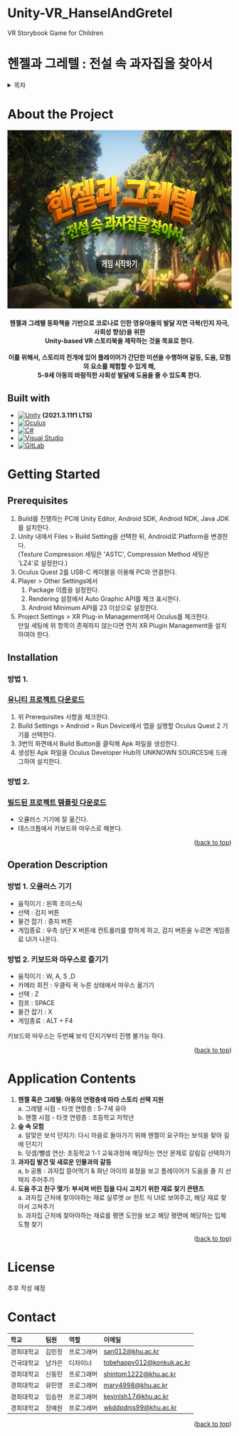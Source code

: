 # Unity-VR_HanselAndGretel
VR Storybook Game for Children

<a name="readme-top"></a>
# 헨젤과 그레텔 : 전설 속 과자집을 찾아서

<!-- TABLE OF CONTENTS -->
<details>
  <summary>목차</summary>
  <ol>
    <li>
      <a href="#about-the-project">About the Project</a>
      <ul>
        <li><a href="#built-with">Built with</a></li>
      </ul>
    </li>
    <li>
      <a href="#getting-started">Getting Started</a>
      <ul>
        <li><a href="#prerequisites">Prerequisites</a></li>
        <li><a href="#installation">Installation</a></li>
        <li><a href="#Operation Description">Operation Description</a></li>
      </ul>
    </li>
    <li><a href="#application-contents">Application Contents</a></li>
    <li><a href="#license">License</a></li>
    <li><a href="#contact">Contact</a></li>
  </ol>
</details>

# About the Project
<img src = "title_image.png" width="700" height="400">
<h4 align="center">헨젤과 그레텔 동화책을 기반으로 코로나로 인한 영유아들의 발달 지연 극복(인지 자극, 사회성 향상)을 위한 <br/>
Unity-based VR 스토리북을 제작하는 것을 목표로 한다. <br/>
<br/>
이를 위해서, 스토리의 전개에 있어 플레이어가 간단한 미션을 수행하며 갈등, 도움, 모험의 요소를 체험할 수 있게 해, <br/>
5-9세 아동의 바람직한 사회성 발달에 도움을 줄 수 있도록 한다.</h4>

## Built with
* [![Unity][Unity]][Unity-url] **(2021.3.11f1 LTS)**
* [![Oculus][Oculus]][Oculus-url]
* [![C#][C#]][C#-url]
* [![Visual Studio][Visual Studio]][VS-url]
* [![GitLab][GitLab]][GitLab-url]

# Getting Started
## Prerequisites
1. Build를 진행하는 PC에 Unity Editor, Android SDK, Android NDK, Java JDK를 설치한다. 
2. Unity 내에서 Files > Build Setting을 선택한 뒤, Android로 Platform을 변경한다. <br/>
   (Texture Compression 세팅은 'ASTC', Compression Method 세팅은 'LZ4'로 설정한다.)
3. Oculus Quest 2를 USB-C 케이블을 이용해 PC와 연결한다.
4. Player > Other Settings에서 
    1. Package 이름을 설정한다.
    2. Rendering 설정에서 Auto Graphic API를 체크 표시한다.
    3. Android Minimum API를 23 이상으로 설정한다.
5. Project Settings > XR Plug-in Management에서 Oculus를 체크한다. <br/>
   만일 세팅에 위 항목이 존재하지 않는다면 먼저 XR Plugin Management을 설치하여야 한다. 

## Installation

### 방법 1.
### [유니티 프로젝트 다운로드]()
1. 위 Prerequisites 사항을 체크한다.
2. Build Settings > Android > Run Device에서 앱을 실행할 Oculus Quest 2 기기를 선택한다.
3. 3번의 화면에서 Build Button을 클릭해 Apk 파일을 생성한다.
4. 생성된 Apk 파일을 Oculus Developer Hub의 UNKNOWN SOURCES에 드래그하여 설치한다.

### 방법 2.
### [빌드된 프로젝트 템플릿 다운로드](https://drive.google.com/file/d/1aG-by0jnDPhGn2MWY-r2jGn5eHrKveG5/view?usp=sharing)
 - 오큘러스 기기에 잘 옮긴다.
 - 데스크톱에서 키보드와 마우스로 해본다.
<p align="right">(<a href="#readme-top">back to top</a>)</p>

## Operation Description
### 방법 1. 오큘러스 기기
 - 움직이기 : 왼쪽 조이스틱
 - 선택 : 검지 버튼
 - 물건 잡기 : 중지 버튼
 - 게임종료 : 우측 상단 X 버튼에 컨트롤러를 향하게 하고, 검지 버튼을 누르면 게임종료 UI가 나온다.

### 방법 2. 키보드와 마우스로 즐기기
 - 움직이기 : W, A, S ,D
 - 카메라 회전 : 우클릭 꾹 누른 상태에서 마우스 옮기기
 - 선택 : Z
 - 점프 : SPACE
 - 물건 잡기 : X
 - 게임종료 : ALT + F4

키보드와 마우스는 두번째 보석 던지기부터 진행 불가능 하다.

<p align="right">(<a href="#readme-top">back to top</a>)</p>

# Application Contents
1. **헨젤 혹은 그레텔: 아동의 연령층에 따라 스토리 선택 지원**<br/>
a. 그레텔 시점 - 타겟 연령층 : 5-7세 유아 <br/>
b. 헨젤 시점 - 타겟 연령층 : 초등학교 저학년 <br/>
2. **숲 속 모험**<br/>
a. 알맞은 보석 던지기: 다시 마을로 돌아가기 위해 헨젤이 요구하는 보석을 찾아 길에 던지기 <br/>
b. 덧셈/뺄셈 연산: 초등학교 1-1 교육과정에 해당하는 연산 문제로 갈림길 선택하기 <br/>
3. **과자집 발견 및 새로운 인물과의 갈등**<br/>
a, b 공통 : 과자집 뜯어먹기 & 화난 아이의 표정을 보고 플레이어가 도움을 줄 지 선택지 주어주기 <br/>
4. **도움 주고 친구 맺기: 부서져 버린 집을 다시 고치기 위한 재료 찾기 콘텐츠**<br/>
a. 과자집 근처에 찾아야하는 재료 실루엣 or 힌트 식 UI로 보여주고, 해당 재료 찾아서 고쳐주기 <br/>
b. 과자집 근처에 찾아야하는 재료를 평면 도안을 보고 해당 평면에 해당하는 입체 도형 찾기 <br/>

<p align="right">(<a href="#readme-top">back to top</a>)</p>

# License
추후 작성 예정


# Contact
| 학교     |팀원          |역할       |이메일                     |
|:--------|:------------|:---------|:------------------------|
| 경희대학교 | 김민정       | 프로그래머   |san012@khu.ac.kr|
| 건국대학교 | 남가은       | 디자이너    |tobehappy012@konkuk.ac.kr|
| 경희대학교 | 신동민       | 프로그래머   |shintom1222@khu.ac.kr|
| 경희대학교 | 유민영       | 프로그래머   |mary4998@khu.ac.kr|
| 경희대학교 | 임승현       | 프로그래머   |kevinlsh17@khu.ac.kr|
| 경희대학교 | 장예원       | 프로그래머   |wkddpdnjs99@khu.ac.kr|

<p align="right">(<a href="#readme-top">back to top</a>)</p>


<!-- MARKDOWN LINKS & IMAGES -->

[Unity]: https://img.shields.io/badge/Unity-000000?style=for-the-badge&logo=Unity&logoColor=white
[Unity-url]: https://unity.com/
[C#]:https://img.shields.io/badge/C%20Sharp-239120?style=for-the-badge&logo=C%20sharp&logoColor=white
[C#-url]: https://en.wikipedia.org/wiki/C_Sharp_(programming_language)
[Oculus]: https://img.shields.io/badge/Oculus-1C1E20?style=for-the-badge&logo=Oculus&logoColor=white
[Oculus-url]: https://www.oculus.com/experiences/quest/
[Visual Studio]: https://img.shields.io/badge/Visual%20Studio-5C2D91?style=for-the-badge&logo=Visual%20Studio&logoColor=white
[VS-url]: https://visualstudio.microsoft.com/ko/
[GitLab]: https://img.shields.io/badge/GitLab-FC6D26?style=for-the-badge&logo=GitLab&logoColor=white
[GitLab-url]: https://gitlab.com/


